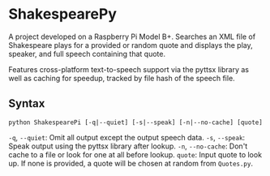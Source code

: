 ShakespearePy
=============

A project developed on a Raspberry Pi Model B+. Searches an XML file of Shakespeare plays for a provided or random quote and displays the play, speaker, and full speech containing that quote.

Features cross-platform text-to-speech support via the pyttsx library as well as caching for speedup, tracked by file hash of the speech file.

## Syntax

````
python ShakespearePi [-q|--quiet] [-s|--speak] [-n|--no-cache] [quote]
````

`-q`, `--quiet`: Omit all output except the output speech data.
`-s`, `--speak`: Speak output using the pyttsx library after lookup.
`-n`, `--no-cache`: Don't cache to a file or look for one at all before lookup.
`quote`: Input quote to look up. If none is provided, a quote will be chosen at random from `Quotes.py`.
